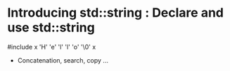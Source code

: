 # Introducing std::string : Declare and use std::string
#include <string>
x 'H' 'e' 'l' 'l' 'o' '\0' x
- Concatenation, search, copy ...